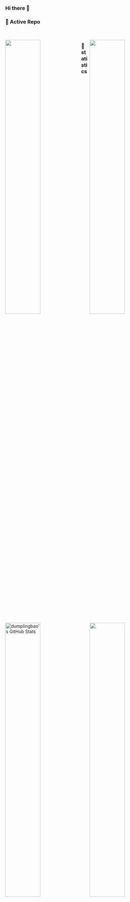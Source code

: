 ### Hi there 👋
<!---
**songWreng/songWreng** is a ✨ _special_ ✨ repository because its `README.md` (this file) appears on your GitHub profile.
Here are some ideas to get you started:
- 🔭 I’m currently working on ...
- 🌱 I’m currently learning ...
- 👯 I’m looking to collaborate on ...
- 🤔 I’m looking for help with ...
- 💬 Ask me about ...
- 📫 How to reach me: ...
- 😄 Pronouns: ...
- ⚡ Fun fact: ...
-->

### 👀 Active Repo
<br />
<p>
<img align="left" width="47%" src="https://github-readme-stats.vercel.app/api/pin/?username=mayandev&repo=davinci&theme=radical" />
<img align="right" width="47%" src="https://github-readme-stats.vercel.app/api/pin/?username=mayandev&repo=metabase&theme=radical" />
</p>

### 🙈 statistics
<p>
<img align="left" width="47%" src="https://github-readme-stats.vercel.app/api?username=mayandev&&show_icons=true&theme=radical&line_height=27&v=5&count_private=true" alt="dumplingbao's GitHub Stats" />
<img align="right" width="47%" src="https://github-readme-stats.vercel.app/api/top-langs/?username=mayandev&theme=radical&layout=compact&hide=glsl,python" />
</p>

<!---
![](https://github-readme-stats.vercel.app/api?username=mayandev)
-->


